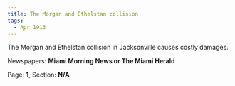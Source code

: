 ```yaml
---  
title: The Morgan and Ethelstan collision  
tags:  
  - Apr 1913  
---  
```

  
The Morgan and Ethelstan collision in Jacksonville causes costly damages.  
  
Newspapers: **Miami Morning News or The Miami Herald**  
  
Page: **1**, Section: **N/A** 
